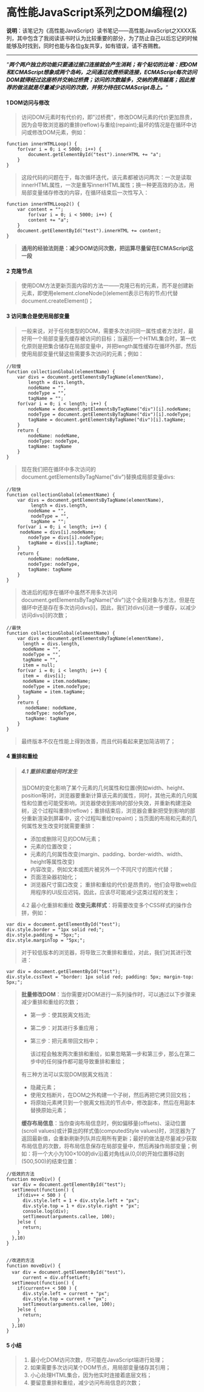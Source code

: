 # 高性能JavaScript系列之DOM编程\(2\)

**说明**：该笔记为《高性能JavaScript》读书笔记——高性能JavaScript之XXXX系列，其中包含了我阅读该书时认为比较重要的部分，为了防止自己以后忘记的时候能够及时找到，同时也能与各位g友共享，如有错误，请不吝赐教。

---

_"**两个两户独立的功能只要通过接口连接就会产生消耗；有个贴切的比喻：把DOM和ECMAScript想象成两个岛屿，之间通过收费桥梁连接，ECMAScript每次访问DOM就得经过这座桥并交纳过桥费；访问的次数越多，交纳的费用越高；因此推荐的做法就是尽量减少访问的次数，并努力待在ECMAScript岛上。**"_

#### 1 DOM访问与修改

> 访问DOM元素时有代价的，即\"过桥费\"，修改DOM元素的代价更加昂贵，因为会导致浏览器的重排\(reflow\)与重绘\(repaint\);最坏的情况是在循环中访问或修改DOM元素，例如：

```
function innerHTMLLoop() {
    for(var i = 0; i < 5000; i++) {
        document.getElementById("test").innerHTML += "a";
    }
}
```

> 这段代码的问题在于，每次循环迭代，该元素都被访问两次：一次是读取innerHTML属性，一次是重写innerHTML属性；换一种更高效的办法，用局部变量储存修改的内容，在循环结束后一次性写入：

```
function innerHTMLLoop2() {
    var content = "";
        for(var i = 0; i < 5000; i++) {
        content += "a";
    }
    document.getElementById("test").innerHTML += content;
}
```

> **通用的经验法则是：减少DOM访问次数，把运算尽量留在ECMAScript这一段**

#### 2 克隆节点

> 使用DOM方法更新页面内容的方法一——克隆已有的元素，而不是创建新元素，即使用element.cloneNode\(\)\(element表示已有的节点\)代替document.createElement\(\)；

#### 3 访问集合是使用局部变量

> 一般来说，对于任何类型的DOM，需要多次访问同一属性或者方法时，最好用一个局部变量先缓存被访问的目标；当遍历一个HTML集合时，第一优化原则是把集合储存在局部变量中，并把length属性缓存在循环外部，然后使用局部变量代替这些需要多次访问的元素；例如：

```
//较慢
function collectionGlobal(elementName) {
    var divs = document.getElementsByTagName(elementName),
        length = divs.length,
        nodeName = "",
        nodeType = "",
        tagName = "";
    for(var i = 0; i < length; i++) {
        nodeName = document.getElementsByTagName("div")[i].nodeName;
        nodeType = document.getElementsByTagName("div")[i].nodeType;
        tagName = document.getElementsByTagName("div")[i].tagName;
    }
    return {
        nodeName: nodeName,
        nodeType: nodeType,
        tagName: tagName
    }
}
```

> 现在我们把在循环中多次访问的document.getElementsByTagName\("div"\)替换成局部变量divs:

```
//较快
function collectionGlobal(elementName) {
    var divs = document.getElementsByTagName(elementName),
         length = divs.length,
        nodeName = "",
         nodeType = "",
         tagName = "";
    for(var i = 0; i < length; i++) {
     nodeName = divs[i].nodeName;
        nodeType = divs[i].nodeType;
        tagName = divs[i].tagName;
    }
    return {
        nodeName: nodeName,
        nodeType: nodeType,
        tagName: tagName
    }
}
```

> 改进后的程序在循环中虽然不用多次访问document.getElementsByTagName\("div"\)这个全局对象与方法，但是在循环中还是存在多次访问divs\[i\]，因此，我们对divs\[i\]进一步缓存，以减少访问divs\[i\]的次数；

```
//最快
function collectionGlobal(elementName) {
    var divs = document.getElementsByTagName(elementName),
      length = divs.length,
      nodeName = "",
      nodeType = "",
      tagName = "",
      item = null;
    for(var i = 0; i < length; i++) {
      item =  divs[i];
      nodeName = item.nodeName;
      nodeType = item.nodeType;
      tagName = item.tagName;
    }
    return {
       nodeName: nodeName,
       nodeType: nodeType,
       tagName: tagName
    }
}
```

> 最终版本不仅在性能上得到改善，而且代码看起来更加简洁明了；

#### 4 重排和重绘

> ##### 4.1 重排和重绘何时发生
>
> 当DOM的变化影响了某个元素的几何属性和位置\(例如width、height、position等\)时，浏览器要重新计算该元素的属性，同时，其他元素的几何属性和位置也可能受影响，浏览器使收到影响的部分失效，并重新构建渲染树，这个过程叫重排\(reflow\)；重排结束后，浏览器会重新把受到影响的部分重新渲染到屏幕中，这个过程叫重绘\(repaint\)；当页面的布局和元素的几何属性发生改变时就需要重排：
>
> * 添加或删除可见的DOM元素；
> * 元素的位置改变；
> * 元素的几何属性改变\(margin、padding、border-width、width、height等属性改变\)
> * 内容改变，例如文本或图片被另外一个不同尺寸的图片代替；
> * 页面渲染器初始化；
> * 浏览器尺寸窗口改变；
>   重排和重绘的代价是昂贵的，他们会导致web应用程序的UI反应迟钝，因此，应该尽可能减少这类过程的发生；
>
> 4.2 最小化重排和重绘
> **改变元素样式**：将需要改变多个CSS样式的操作合拼，例如：

```
var div = document.getElementById("test");
div.style.border = "1px solid red;";
div.style.padding = "5px;";
div.style.marginTop = "5px;";
```

> 对于较低版本的浏览器，将导致三次重排和重绘，对此，我们对其进行改进：

```
var div = document.getElementById("test");
div.style.cssText = "border: 1px solid red; padding: 5px; margin-top: 5px;";
```

> **批量修改DOM**：当你需要对DOM进行一系列操作时，可以通过以下步骤来减少重排和重绘的次数；
>
> * 第一步：使其脱离文档流;
> * 第二步：对其进行多重应用；
> * 第三步：把元素带回文档中；
>
>   该过程会触发两次重排和重绘，如果忽略第一步和第三步，那么在第二步中的任何操作都可能导致重排和重绘；
>
> 有三种方法可以实现DOM脱离文档流：
>
> * 隐藏元素；
> * 使用文档断片，在DOM之外构建一个子树，然后再把它拷贝回文档；
> * 将原始元素拷贝到一个脱离文档流的节点中，修改副本，然后在用副本替换原始元素；  
>
> **缓存布局信息**：当你查询布局信息时，例如偏移量\(offsets\)、滚动位置\(scroll values\)或计算出的样式值\(computedStyle values\)时，浏览器为了返回最新值，会重新刷新列队并应用所有更新；最好的做法是尽量减少获取布局信息的次数，将布局信息保存在局部变量中，然后再操作局部变量；例如：将一个大小为100×100的div沿着对角线从\(0,0\)的开始位置移动到\(500,500\)的结束位置：

```
//低效的方法
function moveDiv() {
  var div = document.getElementById("test");
  setTimeout(function() {
    if(div++ < 500 ) {
      div.style.left = 1 + div.style.left + "px";
      div.style.top = 1 + div.style.right + "px";
      console.log(div);
      setTimeout(arguments.callee, 100);
    }else {
      return;
    }
  },10)
}


//改进的方法
function moveDiv() {
  var div = document.getElementById("test")，
      current = div.offsetLeft;
  setTimeout(function() {
    if(current++ < 500 ) {
      div.style.left = current + "px";
      div.style.top = current + "px";
      setTimeout(arguments.callee, 100);
    }else {
      return;
    }
  },10)
}  
```

#### 5 小结

> 1. 最小化DOM访问次数，尽可能在JavaScript端进行处理；
> 2. 如果需要多次访问某个DOM节点，用局部变量储存其引用；
> 3. 小心处理HTML集合，因为他实时连接着底层文档；
> 4. 要留意重排和重绘，减少访问布局信息的次数；




